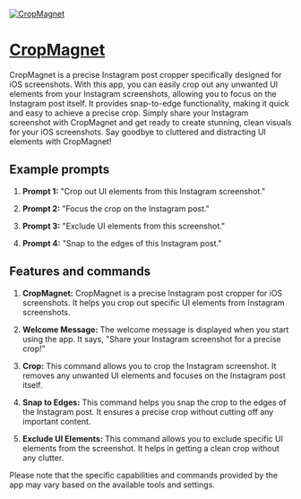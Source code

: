 [![CropMagnet](null)](https://chat.openai.com/g/g-w5jE3rhyt-cropmagnet)

# [CropMagnet](https://chat.openai.com/g/g-w5jE3rhyt-cropmagnet)

CropMagnet is a precise Instagram post cropper specifically designed for iOS screenshots. With this app, you can easily crop out any unwanted UI elements from your Instagram screenshots, allowing you to focus on the Instagram post itself. It provides snap-to-edge functionality, making it quick and easy to achieve a precise crop. Simply share your Instagram screenshot with CropMagnet and get ready to create stunning, clean visuals for your iOS screenshots. Say goodbye to cluttered and distracting UI elements with CropMagnet!

## Example prompts

1. **Prompt 1:** "Crop out UI elements from this Instagram screenshot."

2. **Prompt 2:** "Focus the crop on the Instagram post."

3. **Prompt 3:** "Exclude UI elements from this screenshot."

4. **Prompt 4:** "Snap to the edges of this Instagram post."

## Features and commands

1. **CropMagnet:** CropMagnet is a precise Instagram post cropper for iOS screenshots. It helps you crop out specific UI elements from Instagram screenshots.

2. **Welcome Message:** The welcome message is displayed when you start using the app. It says, "Share your Instagram screenshot for a precise crop!"

3. **Crop:** This command allows you to crop the Instagram screenshot. It removes any unwanted UI elements and focuses on the Instagram post itself.

4. **Snap to Edges:** This command helps you snap the crop to the edges of the Instagram post. It ensures a precise crop without cutting off any important content.

5. **Exclude UI Elements:** This command allows you to exclude specific UI elements from the screenshot. It helps in getting a clean crop without any clutter.

Please note that the specific capabilities and commands provided by the app may vary based on the available tools and settings.